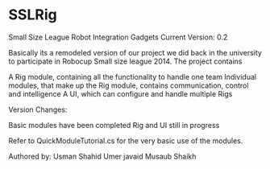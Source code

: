 # SSLRig
 Small Size League Robot Integration Gadgets
Current Version: 0.2

Basically its a remodeled version of our project we did back in the university to participate in Robocup Small size league 2014. The project contains

A Rig module, containing all the functionality to handle one team
Individual modules, that make up the Rig module, contains communication, control and intelligence
A UI, which can configure and handle multiple Rigs

Version Changes:

Basic modules have been completed
Rig and UI still in progress

Refer to QuickModuleTutorial.cs for the very basic use of the modules.

Authored by:
Usman Shahid
Umer javaid
Musaub Shaikh
